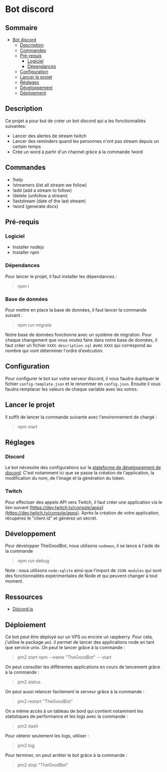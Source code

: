 # Bot discord

## Sommaire

- [Bot discord](#bot-discord)
  - [Description](#description)
  - [Commandes](#commandes)
  - [Pré-requis](#pré-requis)
    - [Logiciel](#logiciel)
    - [Dépendances](#dépendances)
  - [Configuration](#configuration)
  - [Lancer le projet](#lancer-le-projet)
  - [Réglages](#réglages)
  - [Développement](développement)
  - [Déploiement](#déploiement)

## Description

Ce projet a pour but de créer un bot discord qui a les fonctionnalités suivantes:

- Lancer des alertes de stream twitch
- Lancer des reminders quand les personnes n'ont pas stream depuis un certain temps
- Crée un word à partir d'un channel grâce à la commande !word

## Commandes

- !help
- !streamers (list all stream we follow)
- !add (add a stream to follow)
- !delete (unfollow a stream)
- !laststream (date of the last stream)
- !word (generate docx)

## Pré-requis

### Logiciel

- Installer nodejs
- Installer npm

### Dépendances

Pour lancer le projet, il faut installer les dépendances :

> npm i

### Base de données

Pour mettre en place la base de données, il faut lancer la commande suivant :

> npm run migrate

Notre base de données fonctionne avec un système de migration.
Pour chaque changement que vous voulez faire dans notre base de données, il faut créer un fichier `XXXX-description.sql` avec `XXXX` qui correspond au nombre qui vont déterminer l'ordre d'exécution.

## Configuration

Pour configurer le bot sur votre serveur discord, il vous faudra dupliquer le fichier `config-template.json` et le renommer en `config.json`.
Ensuite il vous faudra remplacer les valeurs de chaque variable avec les votres.

## Lancer le projet

Il suffit de lancer la commande suivante avec l'environnement de chargé :

> npm start

## Réglages

### Discord

Le bot nécessite des configurations sur la [plateforme de développement de discord](https://discord.com/developers/applications).
C'est notamment ici que se passe la création de l'application, la modification du nom, de l'image et la génération du token.

### Twitch

Pour effectuer des appels API vers Twitch, il faut créer une application via le lien suivant [https://dev.twitch.tv/console/apps](https://dev.twitch.tv/console/apps).
Après la création de votre application, récupérez le "client id" et générez un secret.

## Développement

Pour développer TheGoodBot, nous utilisons `nodemon`, il se lance à l'aide de la commande

> npm run debug

Note : nous utilisons `node:sqlite` ainsi que l'import de `JSON modules` qui sont des fonctionnalités expérimentales de Node et qui peuvent changer à tout moment.

## Ressources

- [Discord.js](https://discordjs.guide/)

## Déploiement

Ce bot peut être déployé sur un VPS ou encore un raspberry.
Pour cela, j'utilise le package `pm2`. il permet de lancer des applications node en tant que service unix.
On peut le lancer grâce à la commande :

> pm2 start npm --name "TheGoodBot" -- start

On peut consulter les différentes applications en cours de lancement grâce à la commande :

> pm2 status

On peut aussi relancer facilement le serveur grâce à la commande :

> pm2 restart "TheGoodBot"

On a même accès à un tableau de bord qui contient notamment les statistiques de performance et les logs avec la commande :

> pm2 dash

Pour obtenir seulement les logs, utiliser :

> pm2 log

Pour terminer, on peut arrêter le bot grâce à la commande :

> pm2 stop "TheGoodBot"

